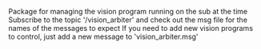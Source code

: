 Package for managing the vision program running on the sub at the time
Subscribe to the topic '/vision_arbiter' and check out the msg file for the names of the messages to expect
If you need to add new vision programs to control, just add a new message to 'vision_arbiter.msg'